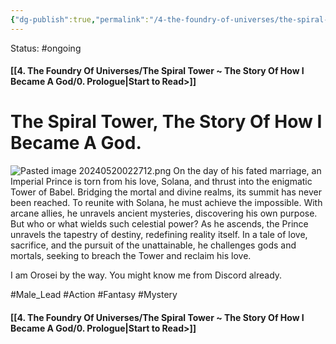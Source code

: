 ```yaml
---
{"dg-publish":true,"permalink":"/4-the-foundry-of-universes/the-spiral-tower-the-story-of-how-i-became-a-god/the-spiral-tower-the-story-of-how-i-became-a-god/","created":"2025-01-22T11:17:14.741-05:00","updated":"2024-05-20T02:58:29.006-04:00"}
---
```


Status: #ongoing
####  [[4. The Foundry Of Universes/The Spiral Tower ~ The Story Of How I Became A God/0. Prologue\|Start to Read>]]
# The Spiral Tower, The Story Of How I Became A God.
![Pasted image 20240520022712.png](/img/user/3.%20Black%20Holes/Files/Pasted%20image%2020240520022712.png)
On the day of his fated marriage, an Imperial Prince is torn from his love, Solana, and thrust into the enigmatic Tower of Babel. Bridging the mortal and divine realms, its summit has never been reached. To reunite with Solana, he must achieve the impossible. With arcane allies, he unravels ancient mysteries, discovering his own purpose. But who or what wields such celestial power? As he ascends, the Prince unravels the tapestry of destiny, redefining reality itself. In a tale of love, sacrifice, and the pursuit of the unattainable, he challenges gods and mortals, seeking to breach the Tower and reclaim his love.

I am Orosei by the way. You might know me from Discord already.

#Male_Lead #Action #Fantasy #Mystery

####  [[4. The Foundry Of Universes/The Spiral Tower ~ The Story Of How I Became A God/0. Prologue\|Start to Read>]]
